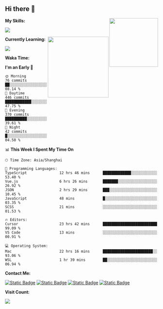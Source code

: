 ## Hi there 👋

<img align="right" height=160 src="https://s2.loli.net/2024/05/01/uw3cVq5TUCnhYLy.png" />

**My Skills:**
<p align="left">
  <a href="https://skillicons.dev">
    <img src="https://skillicons.dev/icons?i=git,docker,go,js,ts,react,vue,tailwind,electron,nextjs&perline=8" />
  </a>
</p>

<a href="https://github.com/anuraghazra/convoychat">
  <img height=200 align="right" src="https://stats.ronki.moe/api/top-langs?username=lonzzi&layout=compact&langs_count=8&card_width=320" />
</a>

**Currently Learning:**
<p align="left">
  <a href="https://skillicons.dev">
    <img src="https://skillicons.dev/icons?i=flutter,dart,py,rust" />
  </a>
</p>



**Waka Time:**
<!--START_SECTION:waka-->
**I'm an Early 🐤** 

```text
🌞 Morning                76 commits          ██░░░░░░░░░░░░░░░░░░░░░░░   08.14 % 
🌆 Daytime                446 commits         ████████████░░░░░░░░░░░░░   47.75 % 
🌃 Evening                370 commits         ██████████░░░░░░░░░░░░░░░   39.61 % 
🌙 Night                  42 commits          █░░░░░░░░░░░░░░░░░░░░░░░░   04.50 % 
```


📊 **This Week I Spent My Time On** 

```text
🕑︎ Time Zone: Asia/Shanghai

💬 Programming Languages: 
TypeScript               12 hrs 46 mins      █████████████░░░░░░░░░░░░   53.40 % 
Vue.js                   6 hrs 26 mins       ███████░░░░░░░░░░░░░░░░░░   26.92 % 
JSON                     2 hrs 29 mins       ███░░░░░░░░░░░░░░░░░░░░░░   10.45 % 
JavaScript               48 mins             █░░░░░░░░░░░░░░░░░░░░░░░░   03.35 % 
SCSS                     21 mins             ░░░░░░░░░░░░░░░░░░░░░░░░░   01.53 % 

🔥 Editors: 
Cursor                   23 hrs 42 mins      █████████████████████████   99.09 % 
VS Code                  13 mins             ░░░░░░░░░░░░░░░░░░░░░░░░░   00.91 % 

💻 Operating System: 
Mac                      22 hrs 16 mins      ███████████████████████░░   93.06 % 
WSL                      1 hr 39 mins        ██░░░░░░░░░░░░░░░░░░░░░░░   06.94 % 
```


<!--END_SECTION:waka-->

**Contact Me:**
<p>
  <a href="https://space.bilibili.com/13424328"><img alt="Static Badge" src="https://img.shields.io/badge/bilibili-ColourCode?style=flat-square&logo=bilibili&color=%23fb7299"></a>
  <a href="https://github.com/lonzzi"><img alt="Static Badge" src="https://img.shields.io/badge/GitHub-ColourCode?style=flat-square&logo=GitHub&color=%23555555"></a>
  <a href="https://twitter.com/lonzzi102"><img alt="Static Badge" src="https://img.shields.io/badge/X-ColourCode?style=flat-square&logo=x&color=%231D9BF0"></a>
  <a href="https://t.me/ronkimoe"><img alt="Static Badge" src="https://img.shields.io/badge/telegram-ColourCode?style=flat-square&logo=telegram&color=%23ED1965"></a>
</p>

**Visit Count:**
<p>
  <img src="https://count.ronki.moe/github:lonzzi?theme=rule34&render=pixelated">
</p>
